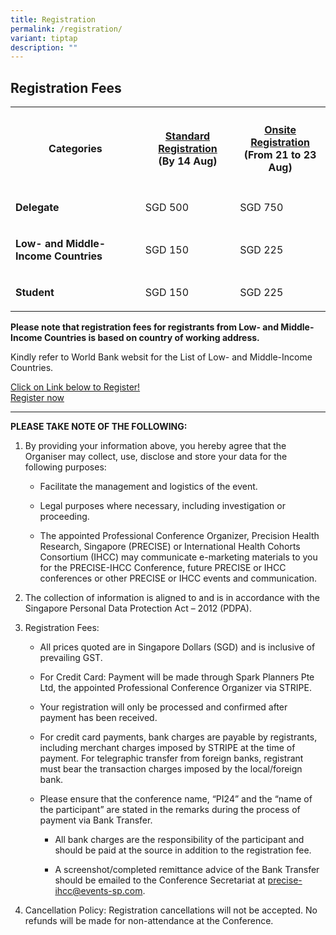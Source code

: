 ```yaml
---
title: Registration
permalink: /registration/
variant: tiptap
description: ""
---
```

<h2><strong>Registration Fees</strong></h2>
<p></p>
<table>
<tbody>
<tr>
<th rowspan="1" colspan="1">
<h4><strong>Categories</strong></h4>
</th>
<th rowspan="1" colspan="1">
<h4><strong><u>Standard Registration</u></strong><br>(By 14 Aug)</h4>
</th>
<th rowspan="1" colspan="1">
<h4><strong><u>Onsite Registration</u></strong><br>(From 21 to 23 Aug)</h4>
</th>
</tr>
<tr>
<td rowspan="1" colspan="1">
<p><strong>Delegate</strong>
</p>
</td>
<td rowspan="1" colspan="1">
<p>SGD 500</p>
</td>
<td rowspan="1" colspan="1">
<p>SGD 750</p>
</td>
</tr>
<tr>
<td rowspan="1" colspan="1">
<p><strong>Low- and Middle-Income Countries</strong>
</p>
</td>
<td rowspan="1" colspan="1">
<p>SGD 150</p>
</td>
<td rowspan="1" colspan="1">
<p>SGD 225</p>
</td>
</tr>
<tr>
<td rowspan="1" colspan="1">
<p><strong>Student</strong>
</p>
</td>
<td rowspan="1" colspan="1">
<p>SGD 150</p>
</td>
<td rowspan="1" colspan="1">
<p>SGD 225</p>
</td>
</tr>
</tbody>
</table>
<p></p>
<p><strong>Please note that registration fees for registrants from Low- and Middle-Income Countries is based on country of working address.</strong>
</p>
<p></p>
<p>Kindly refer to World Bank websit for the List of Low- and Middle-Income
Countries.</p>
<p></p>
<div class="isomer-card-grid"><a rel="noopener noreferrer nofollow" href="https://www.isomer.gov.sg" class="isomer-card"><div class="isomer-card-body"><div class="isomer-card-title">Click on Link below to Register!</div><div class="isomer-card-link">Register now</div></div></a>
</div>
<p></p>
<hr>
<p></p>
<p><strong>PLEASE TAKE NOTE OF THE FOLLOWING:</strong>
</p>
<ol data-tight="true" class="tight">
<li>
<p>By providing your information above, you hereby agree that the Organiser
may collect, use, disclose and store your data for the following purposes:</p>
<ul data-tight="true" class="tight">
<li>
<p>Facilitate the management and logistics of the event.</p>
</li>
<li>
<p>Legal purposes where necessary, including investigation or proceeding.</p>
</li>
<li>
<p>The appointed Professional Conference Organizer, Precision Health Research,
Singapore (PRECISE) or International Health Cohorts Consortium (IHCC) may
communicate e-marketing materials to you for the PRECISE-IHCC Conference,
future PRECISE or IHCC conferences or other PRECISE or IHCC events and
communication.</p>
<p></p>
</li>
</ul>
</li>
<li>
<p>The collection of information is aligned to and is in accordance with
the Singapore Personal Data Protection Act – 2012 (PDPA).</p>
<p></p>
</li>
<li>
<p>Registration Fees:</p>
<ul data-tight="true" class="tight">
<li>
<p>All prices quoted are in Singapore Dollars (SGD) and is inclusive of prevailing
GST.</p>
</li>
<li>
<p>For Credit Card: Payment will be made through Spark Planners Pte Ltd,
the appointed Professional Conference Organizer via STRIPE.</p>
</li>
<li>
<p>Your registration will only be processed and confirmed after payment has
been received.</p>
</li>
<li>
<p>For credit card payments, bank charges are payable by registrants, including
merchant charges imposed by STRIPE at the time of payment. For telegraphic
transfer from foreign banks, registrant must bear the transaction charges
imposed by the local/foreign bank.</p>
</li>
<li>
<p>Please ensure that the conference name, “PI24”&nbsp;and the “name of the
participant” are stated in the remarks during the process of payment via
Bank Transfer.</p>
<ul data-tight="true" class="tight">
<li>
<p>All bank charges are the responsibility of the participant and should
be paid at the source in addition to the registration fee.</p>
</li>
<li>
<p>A screenshot/completed remittance advice of the Bank Transfer should be
emailed to the Conference Secretariat at&nbsp;<a href="mailto:precise-ihcc@events-sp.com" rel="noopener noreferrer nofollow" target="_blank">precise-ihcc@events-sp.com</a>.</p>
<p></p>
</li>
</ul>
</li>
</ul>
</li>
<li>
<p>Cancellation Policy: Registration cancellations will not be accepted.
No refunds will be made for non-attendance at the Conference.</p>
</li>
</ol>
<p></p>
<p></p>
<p></p>